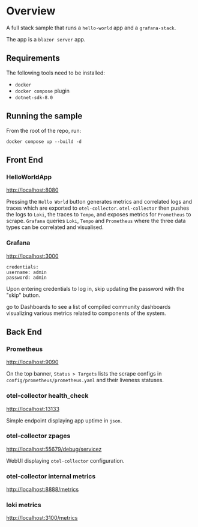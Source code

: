 # Overview

A full stack sample that runs a `hello-world` app and a `grafana-stack`.

The app is a `blazor server` app.

## Requirements

The following tools need to be installed:

- `docker`
- `docker compose` plugin
- `dotnet-sdk-8.0`

## Running the sample

From the root of the repo, run:

    docker compose up --build -d

## Front End

### HelloWorldApp
<http://localhost:8080>

Pressing the `Hello World` button generates metrics and correlated logs and traces which are exported to `otel-collector`.
`otel-collector` then pushes the logs to `Loki`, the traces to `Tempo`, and exposes metrics for `Prometheus` to scrape.
`Grafana` queries `Loki`, `Tempo` and `Prometheus` where the three data types can be correlated and visualised.

### Grafana
<http://localhost:3000>

    credentials:
    username: admin
    password: admin

Upon entering credentials to log in, skip updating the password with the "skip" button.

go to Dashboards to see a list of compiled community dashboards visualizing various metrics related to components of the system.

## Back End

### Prometheus
<http://localhost:9090>

On the top banner, `Status > Targets` lists the scrape configs in `config/prometheus/prometheus.yaml` and their liveness statuses.

### otel-collector health_check
<http://localhost:13133>

Simple endpoint displaying app uptime in `json`.

### otel-collector zpages
<http://localhost:55679/debug/servicez>

WebUI displaying `otel-collector` configuration.

### otel-collector internal metrics
<http://localhost:8888/metrics>

### loki metrics
<http://localhost:3100/metrics>
